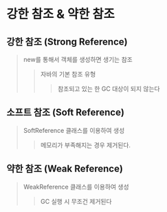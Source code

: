 # 강한 참조 & 약한 참조

## 강한 참조 (Strong Reference)

> new를 통해서 객체를 생성하면 생기는 참조
>
> > 자바의 기본 참조 유형
> >
> > > 참조되고 있는 한 GC 대상이 되지 않는다

## 소프트 참조 (Soft Reference)

> SoftReference 클래스를 이용하여 생성
>
> > 메모리가 부족해지는 경우 제거된다.

## 약한 참조 (Weak Reference)

> WeakReference 클래스를 이용하여 생성
>
> > GC 실행 시 무조건 제거된다
